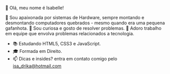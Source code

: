 👋 Olá, meu nome é Isabelle!

🌱 Sou apaixonada por sistemas de Hardware, sempre montando e desmontando computadores quebrados - mesmo quando era uma pequena gafanhota. 
🌱 Sou curiosa e gosto de resolver problemas.
🌱 Adoro trabalho em equipe que envolva problemas relacionados a tecnologia.

- 📚 Estudando HTML5, CSS3 e JavaScript.
- 🎓 Formada em Direito.
- 📫 Dicas e insides? entra em contato comigo pelo isa_drika@hotmail.com 

<!---
ZabisFer/ZabisFer is a ✨ special ✨ repository because its `README.md` (this file) appears on your GitHub profile.
You can click the Preview link to take a look at your changes.
--->
